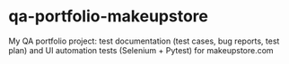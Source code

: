 # qa-portfolio-makeupstore
My QA portfolio project: test documentation (test cases, bug reports, test plan) and UI automation tests (Selenium + Pytest) for makeupstore.com
